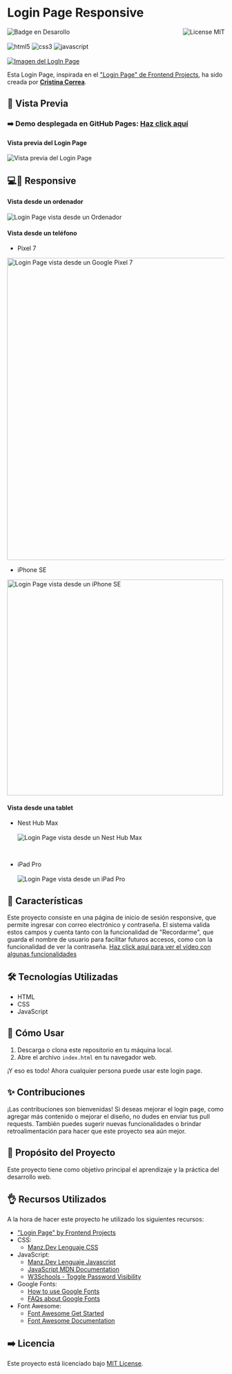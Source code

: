 # Login Page Responsive
![Badge en Desarollo](https://img.shields.io/badge/STATUS-FINALIZADO-violet)
<img align="right" alt="License MIT" src="https://img.shields.io/badge/LICENSE-MIT-green" /> <br/><br/>
<img alt="html5" src="https://img.shields.io/badge/-HTML5-E34F26?style=flat-square&logo=html5&logoColor=white" />
<img alt="css3" src="https://img.shields.io/badge/-CSS3-1572B6?style=flat-square&logo=css3&logoColor=white" />
<img alt="javascript" src="https://img.shields.io/badge/-JavaScript-F7DF1E?style=flat-square&logo=javascript&logoColor=black" />
<br/><br/>
[![Imagen del LogIn Page](https://github.com/CrisCorreaS/login-page/blob/main/img/visualizaci%C3%B3n/login-page-vista.png)](https://criscorreas.github.io/login-page/)

Esta Login Page, inspirada en el ["Login Page" de Frontend Projects](https://frontendsprojects.com/login-page/), ha sido creada por **[Cristina Correa](https://www.linkedin.com/in/cristina-correa-segade/)**.

## 👀 Vista Previa

### ➡️ **Demo desplegada en GitHub Pages:** **[Haz click aquí](https://criscorreas.github.io/login-page/)**

#### Vista previa del Login Page
![Vista previa del Login Page](https://github.com/CrisCorreaS/login-page/blob/main/img/visualizaci%C3%B3n/login-page-vista.png)

## 💻📱 Responsive

#### Vista desde un ordenador
![Login Page vista desde un Ordenador](https://github.com/CrisCorreaS/login-page/blob/main/img/visualizaci%C3%B3n/login-page-vista.png)

#### Vista desde un teléfono
- Pixel 7 <br>
<img src="https://github.com/CrisCorreaS/login-page/blob/main/img/visualizaci%C3%B3n/login-page-vista-pixel-7.png" alt="Login Page vista desde un Google Pixel 7" height=700px>

<br>

- iPhone SE <br>
<img src="https://github.com/CrisCorreaS/login-page/blob/main/img/visualizaci%C3%B3n/login-page-vista-iphone-se.png" alt="Login Page vista desde un iPhone SE" height=500px>

#### Vista desde una tablet
- Nest Hub Max <br><br>
![Login Page vista desde un Nest Hub Max](https://github.com/CrisCorreaS/login-page/blob/main/img/visualizaci%C3%B3n/login-page-vista-nest-hub-max.png)

<br>

- iPad Pro <br><br>
![Login Page vista desde un iPad Pro](https://github.com/CrisCorreaS/login-page/blob/main/img/visualizaci%C3%B3n/login-page-vista-ipad-pro.png)

## 🌱 Características

Este proyecto consiste en una página de inicio de sesión responsive, que permite ingresar con correo electrónico y contraseña. El sistema valida estos campos y cuenta tanto con la funcionalidad de "Recordarme", que guarda el nombre de usuario para facilitar futuros accesos, como con la funcionalidad de ver la contraseña. 
[Haz click aquí para ver el vídeo con algunas funcionalidades](https://github.com/CrisCorreaS/login-page/blob/main/video/login-page-video.mp4")

## 🛠️ Tecnologías Utilizadas

- HTML
- CSS
- JavaScript

## 📓 Cómo Usar

1. Descarga o clona este repositorio en tu máquina local.
2. Abre el archivo `index.html` en tu navegador web.

¡Y eso es todo! Ahora cualquier persona puede usar este login page.

## ✨ Contribuciones

¡Las contribuciones son bienvenidas! Si deseas mejorar el login page, como agregar más contenido o mejorar el diseño, no dudes en enviar tus pull requests. También puedes sugerir nuevas funcionalidades o brindar retroalimentación para hacer que este proyecto sea aún mejor.

## 🎯 Propósito del Proyecto

Este proyecto tiene como objetivo principal el aprendizaje y la práctica del desarrollo web.

## 👌 Recursos Utilizados
A la hora de hacer este proyecto he utilizado los siguientes recursos:
- ["Login Page" by Frontend Projects](https://frontendsprojects.com/login-page/)
- CSS:
  - [Manz.Dev Lenguaje CSS](https://lenguajecss.com/css/)
- JavaScript:
  - [Manz.Dev Lenguaje Javascript](https://lenguajejs.com/javascript/)
  - [JavaScript MDN Documentation](https://developer.mozilla.org/en-US/docs/Web/JavaScript)
  - [W3Schools - Toggle Password Visibility](https://www.w3schools.com/howto/howto_js_toggle_password.asp)
- Google Fonts:
  - [How to use Google Fonts](https://developers.google.com/fonts/docs/css2?hl=es-419)
  - [FAQs about Google Fonts](https://developers.google.com/fonts/faq?hl=es-419)
- Font Awesome:
  - [Font Awesome Get Started](https://fontawesome.com/docs/web/setup/get-started)
  - [Font Awesome Documentation](https://fontawesome.com/v5/docs/web/reference-icons/)

## ➡️ Licencia
Este proyecto está licenciado bajo [MIT License](https://opensource.org/license/mit/).
